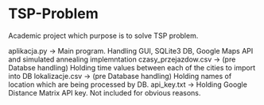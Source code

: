 # TSP-Problem
Academic project which purpose is to solve TSP problem.

aplikacja.py -> Main program. Handling GUI, SQLite3 DB, Google Maps API and simulated annealing implemntation
czasy_przejazdow.csv -> (pre Databse handling) Holding time values between each of the cities to import into DB
lokalizacje.csv -> (pre Database handling) Holding names of location which are being processed by DB.
api_key.txt -> Holding Google Distance Matrix API key. Not included for obvious reasons.

